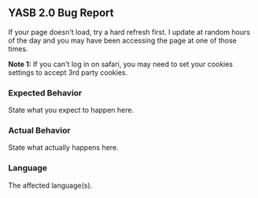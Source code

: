 ## YASB 2.0 Bug Report
If your page doesn't load, try a hard refresh first. I update at random hours of the day and you may have been accessing the page at one of those times. 

**Note 1:** If you can't log in on safari, you may need to set your cookies settings to accept 3rd party cookies.

### Expected Behavior

State what you expect to happen here.

### Actual Behavior

State what actually happens here.

### Language

The affected language(s). 
